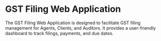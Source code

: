 # GST Filing Web Application

The GST Filing Web Application is designed to facilitate GST filing management for Agents, Clients, and Auditors. It provides a user-friendly dashboard to track filings, payments, and due dates.

